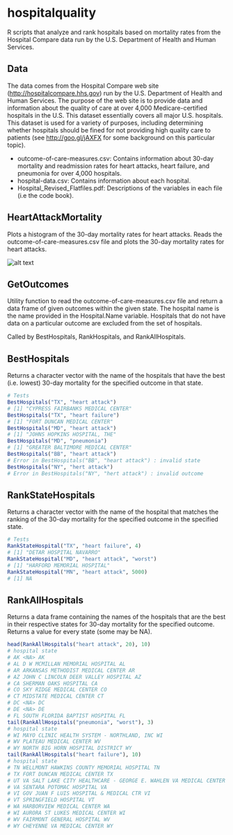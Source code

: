 # hospitalquality

R scripts that analyze and rank hospitals based on mortality rates from the Hospital Compare data run by the U.S. Department of Health and Human Services.

## Data

The data comes from the Hospital Compare web site (http://hospitalcompare.hhs.gov) run by the U.S. Department of Health and Human Services. The purpose of the web site is to provide data and information about the quality of care at over 4,000 Medicare-certified hospitals in the U.S. This dataset essentially covers all major U.S. hospitals. This dataset is used for a variety of purposes, including determining whether hospitals should be fined for not providing high quality care to patients (see http://goo.gl/jAXFX
for some background on this particular topic).

* outcome-of-care-measures.csv: Contains information about 30-day mortality and readmission rates for heart attacks, heart failure, and pneumonia for over 4,000 hospitals.
* hospital-data.csv: Contains information about each hospital.
* Hospital_Revised_Flatfiles.pdf: Descriptions of the variables in each file (i.e the code book).

## HeartAttackMortality

Plots a histogram of the 30-day mortality rates for heart attacks.  Reads the outcome-of-care-measures.csv file and plots the 30-day mortality rates for heart attacks.

![alt text](https://raw.githubusercontent.com/donnemartin/hospitalquality/master/heart-attack-mortality.png)

## GetOutcomes

Utility function to read the outcome-of-care-measures.csv file and return a data frame of given outcomes within the given state.  The hospital name is the name provided in the Hospital.Name variable. Hospitals that do not have data on a particular outcome are excluded from the set of hospitals.

Called by BestHospitals, RankHospitals, and RankAllHospitals.

## BestHospitals

Returns a character vector with the name of the hospitals that have the best (i.e. lowest) 30-day mortality for the specified outcome in that state.

```R
# Tests
BestHospitals("TX", "heart attack")
# [1] "CYPRESS FAIRBANKS MEDICAL CENTER"
BestHospitals("TX", "heart failure")
# [1] "FORT DUNCAN MEDICAL CENTER"
BestHospitals("MD", "heart attack")
# [1] "JOHNS HOPKINS HOSPITAL, THE"
BestHospitals("MD", "pneumonia")
# [1] "GREATER BALTIMORE MEDICAL CENTER"
BestHospitals("BB", "heart attack")
# Error in BestHospitals("BB", "heart attack") : invalid state
BestHospitals("NY", "hert attack")
# Error in BestHospitals("NY", "hert attack") : invalid outcome
```

## RankStateHospitals

Returns a character vector with the name of the hospital that matches the ranking of the 30-day mortality for the specified outcome in the specified state.

```R
# Tests
RankStateHospital("TX", "heart failure", 4)
# [1] "DETAR HOSPITAL NAVARRO"
RankStateHospital("MD", "heart attack", "worst")
# [1] "HARFORD MEMORIAL HOSPITAL"
RankStateHospital("MN", "heart attack", 5000)
# [1] NA
```

## RankAllHospitals

Returns a data frame containing the names of the hospitals that are the best in their respective states for 30-day mortality for the specified outcome.  Returns a value for every state (some may be NA).

```R
head(RankAllHospitals("heart attack", 20), 10)
# hospital state
# AK <NA> AK
# AL D W MCMILLAN MEMORIAL HOSPITAL AL
# AR ARKANSAS METHODIST MEDICAL CENTER AR
# AZ JOHN C LINCOLN DEER VALLEY HOSPITAL AZ
# CA SHERMAN OAKS HOSPITAL CA
# CO SKY RIDGE MEDICAL CENTER CO
# CT MIDSTATE MEDICAL CENTER CT
# DC <NA> DC
# DE <NA> DE
# FL SOUTH FLORIDA BAPTIST HOSPITAL FL
tail(RankAllHospitals("pneumonia", "worst"), 3)
# hospital state
# WI MAYO CLINIC HEALTH SYSTEM - NORTHLAND, INC WI
# WV PLATEAU MEDICAL CENTER WV
# WY NORTH BIG HORN HOSPITAL DISTRICT WY
tail(RankAllHospitals("heart failure"), 10)
# hospital state
# TN WELLMONT HAWKINS COUNTY MEMORIAL HOSPITAL TN
# TX FORT DUNCAN MEDICAL CENTER TX
# UT VA SALT LAKE CITY HEALTHCARE - GEORGE E. WAHLEN VA MEDICAL CENTER UT
# VA SENTARA POTOMAC HOSPITAL VA
# VI GOV JUAN F LUIS HOSPITAL & MEDICAL CTR VI
# VT SPRINGFIELD HOSPITAL VT
# WA HARBORVIEW MEDICAL CENTER WA
# WI AURORA ST LUKES MEDICAL CENTER WI
# WV FAIRMONT GENERAL HOSPITAL WV
# WY CHEYENNE VA MEDICAL CENTER WY
```